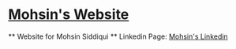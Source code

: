 # [Mohsin's Website](https://msid8535.github.io/index.html)

** Website for Mohsin Siddiqui **
Linkedin Page: [Mohsin's Linkedin](https://www.linkedin.com/in/mohsinsiddiqui10/)
